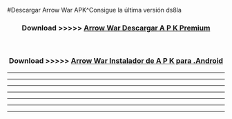 #Descargar Arrow War  APK^Consigue la última versión ds8la



<div align="center">
<h3>Download >>>>> <a href="https://es-sites.web.app/?es= Arrow War ">Arrow War  Descargar A P K Premium</a></h3><br>

<h3>Download >>>>> <a href="https://es-sites.web.app/?es= Arrow War ">Arrow War  Instalador de A P K para .Android</a></h3>
</div>


----------------------------------------------------------

----------------------------------------------------------

----------------------------------------------------------

----------------------------------------------------------

----------------------------------------------------------

----------------------------------------------------------

----------------------------------------------------------


